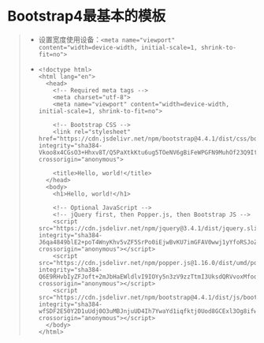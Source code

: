# Bootstrap4最基本的模板
>* 设置宽度使用设备：```<meta name="viewport" content="width=device-width, initial-scale=1, shrink-to-fit=no">```
>* 
>   ```
>   <!doctype html>
>   <html lang="en">
>     <head>
>       <!-- Required meta tags -->
>       <meta charset="utf-8">
>       <meta name="viewport" content="width=device-width, initial-scale=1, shrink-to-fit=no">
>   
>       <!-- Bootstrap CSS -->
>       <link rel="stylesheet" href="https://cdn.jsdelivr.net/npm/bootstrap@4.4.1/dist/css/bootstrap.min.css" integrity="sha384-Vkoo8x4CGsO3+Hhxv8T/Q5PaXtkKtu6ug5TOeNV6gBiFeWPGFN9MuhOf23Q9Ifjh" crossorigin="anonymous">
>   
>       <title>Hello, world!</title>
>     </head>
>     <body>
>       <h1>Hello, world!</h1>
>   
>       <!-- Optional JavaScript -->
>       <!-- jQuery first, then Popper.js, then Bootstrap JS -->
>       <script src="https://cdn.jsdelivr.net/npm/jquery@3.4.1/dist/jquery.slim.min.js" integrity="sha384-J6qa4849blE2+poT4WnyKhv5vZF5SrPo0iEjwBvKU7imGFAV0wwj1yYfoRSJoZ+n" crossorigin="anonymous"></script>
>       <script src="https://cdn.jsdelivr.net/npm/popper.js@1.16.0/dist/umd/popper.min.js" integrity="sha384-Q6E9RHvbIyZFJoft+2mJbHaEWldlvI9IOYy5n3zV9zzTtmI3UksdQRVvoxMfooAo" crossorigin="anonymous"></script>
>       <script src="https://cdn.jsdelivr.net/npm/bootstrap@4.4.1/dist/js/bootstrap.min.js" integrity="sha384-wfSDF2E50Y2D1uUdj0O3uMBJnjuUD4Ih7YwaYd1iqfktj0Uod8GCExl3Og8ifwB6" crossorigin="anonymous"></script>
>     </body>
>   </html>
>   ```
